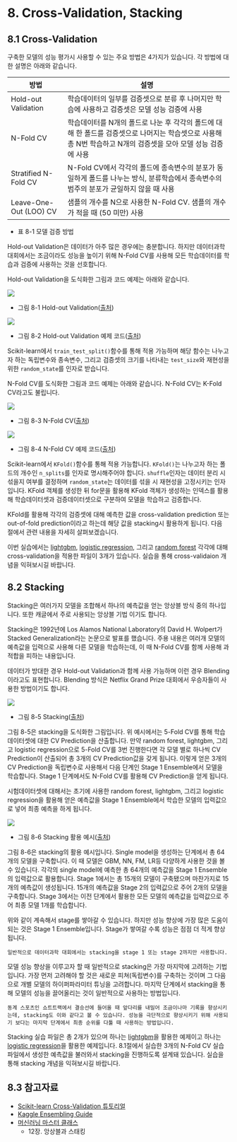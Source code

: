 # 8. Cross-Validation, Stacking

## 8.1 Cross-Validation

구축한 모델의 성능 평가시 사용할 수 있는 주요 방법은 4가지가 있습니다. 각 방법에 대한 설명은 아래와 같습니다. 

방법 | 설명 
---------|----------
 Hold-out Validation | 학습데이터의 일부를 검증셋으로 분류 후 나머지만 학습에 사용하고 검증셋은 모델 성능 검증에 사용 
 N-Fold CV | 학습데이터를 N개의 폴드로 나눈 후 각각의 폴드에 대해 한 폴드를 검증셋으로 나머지는 학습셋으로 사용해 총 N번 학습하고 N개의 검증셋을 모아 모델 성능 검증에 사용 
 Stratified N-Fold CV | N-Fold CV에서 각각의 폴드에 종속변수의 분포가 동일하게 폴드를 나누는 방식, 분류학습에서 종속변수의 범주의 분포가 균일하지 않을 때 사용 
 Leave-One-Out (LOO) CV | 샘플의 개수를 N으로 사용한 N-Fold CV. 샘플의 개수가 적을 때 (50 미만) 사용 
 - 표 8-1 모델 검증 방법

Hold-out Validation은 데이터가 아주 많은 경우에는 충분합니다. 하지만 데이터과학 대회에서는 조금이라도 성능을 높이기 위해 N-Fold CV를 사용해 모든 학습데이터를 학습과 검증에 사용하는 것을 선호합니다. 

Hold-out Validation을 도식화한 그림과 코드 예제는 아래와 같습니다. 

![](https://github.com/kaggler-tv/dku-kaggle-class/blob/master/course-website/imgs/ch08-img01.jpg?raw=true)
- 그림 8-1 Hold-out Validation([출처](https://docs.google.com/presentation/d/160j7GQEoMPFkKn0mjculI0TpkDRJIsNkggUuwlG_ouY/edit?usp=sharing))

![](https://github.com/kaggler-tv/dku-kaggle-class/blob/master/course-website/imgs/ch08-img02.jpg?raw=true)
- 그림 8-2 Hold-out Validation 예제 코드([출처](https://docs.google.com/presentation/d/160j7GQEoMPFkKn0mjculI0TpkDRJIsNkggUuwlG_ouY/edit?usp=sharing))

Scikit-learn에서 `train_test_split()`함수를 통해 적용 가능하며 해당 함수는 나누고자 하는 독립변수와 종속변수, 그리고 검증셋의 크기를 나타내는 `test_size`와 재현성을 위한 `random_state`를 인자로 받습니다. 

N-Fold CV를 도식화한 그림과 코드 예제는 아래와 같습니다. N-Fold CV는 K-Fold CV라고도 불립니다. 

![](https://github.com/kaggler-tv/dku-kaggle-class/blob/master/course-website/imgs/ch08-img03.jpg?raw=true)
- 그림 8-3 N-Fold CV([출처](https://docs.google.com/presentation/d/160j7GQEoMPFkKn0mjculI0TpkDRJIsNkggUuwlG_ouY/edit?usp=sharing))

![](https://github.com/kaggler-tv/dku-kaggle-class/blob/master/course-website/imgs/ch08-img04.jpg?raw=true)
- 그림 8-4 N-Fold CV 예제 코드([출처](https://docs.google.com/presentation/d/160j7GQEoMPFkKn0mjculI0TpkDRJIsNkggUuwlG_ouY/edit?usp=sharing))

Scikit-learn에서 `KFold()`함수를 통해 적용 가능합니다. `KFold()`는 나누고자 하는 폴드의 개수인 `n_splits`를 인자로 명시해주어야 합니다. `shuffle`인자는 데이터 분리 시 섞을지 여부를 결정하며 `random_state`는 데이터를 섞을 시 재현성을 고정시키는 인자입니다. KFold 객체를 생성한 뒤 for문을 활용해 KFold 객체가 생성하는 인덱스를 활용해 학습데이터셋과 검증데이터셋으로 구분하여 모델을 학습하고 검증합니다. 

KFold를 활용해 각각의 검증셋에 대해 예측한 값을 cross-validation prediction 또는 out-of-fold prediction이라고 하는데 해당 값을 stacking시 활용하게 됩니다. 다음 절에서 관련 내용을 자세히 살펴보겠습니다. 

이번 실습에서는 [lightgbm](08-lightgbm-cv.ipynb), [logistic regression](08-lr-cv.ipynb), 그리고 [random forest](08-rf-cv.ipynb) 각각에 대해 cross-validation을 적용한 파일이 3개가 있습니다. 실습을 통해 cross-validaion 개념을 익혀보시길 바랍니다. 

## 8.2 Stacking

Stacking은 여러가지 모델을 조합해서 하나의 예측값을 얻는 앙상블 방식 중의 하나입니다. 또한 캐글에서 주로 사용되는 앙상블 기법 이기도 합니다. 

Stacking은 1992년에 Los Alamos National Laboratory의 David H. Wolpert가 Stacked Generalization라는 논문으로 발표를 했습니다. 주용 내용은 여러개 모델의 예측값을 입력으로 사용해 다른 모델을 학습하는데, 이 때 N-Fold CV를 함께 사용해 과적합을 피하는 내용입니다. 

데이터가 방대한 경우 Hold-out Validation과 함께 사용 가능하며 이런 경우 Blending이라고도 표현합니다. Blending 방식은 Netflix Grand Prize 대회에서 우승자들이 사용한 방법이기도 합니다. 

![](https://github.com/kaggler-tv/dku-kaggle-class/blob/master/course-website/imgs/ch08-img05.jpg?raw=true)
- 그림 8-5 Stacking([출처](https://docs.google.com/presentation/d/160j7GQEoMPFkKn0mjculI0TpkDRJIsNkggUuwlG_ouY/edit?usp=sharing))

그림 8-5은 stacking을 도식화한 그림입니다. 위 예시에서는 5-Fold CV를 통해 학습데이터셋에 대한 CV Prediction을 산출합니다. 만약 random forest, lightgbm, 그리고 logistic regression으로 5-Fold CV를 3번 진행한다면 각 모델 별로 하나씩 CV Prediction이 산출되어 총 3개의 CV Prediction값을 갖게 됩니다. 이렇게 얻은 3개의 CV Prediction을 독립변수로 사용해서 다음 단계인 Stage 1 Ensemble에서 모델을 학습합니다. Stage 1 단계에서도 N-Fold CV를 활용해 CV Prediction을 얻게 됩니다. 

시험데이터셋에 대해서는 초기에 사용한 random forest, lightgbm, 그리고 logistic regression을 활용해 얻은 예측값을 Stage 1 Ensemble에서 학습한 모델의 입력값으로 넣어 최종 예측을 하게 됩니다. 

![](https://github.com/kaggler-tv/dku-kaggle-class/blob/master/course-website/imgs/ch08-img06.jpg?raw=true)
- 그림 8-6 Stacking 활용 예시([출처](https://docs.google.com/presentation/d/160j7GQEoMPFkKn0mjculI0TpkDRJIsNkggUuwlG_ouY/edit?usp=sharing))

그림 8-6은 stacking의 활용 예시입니다. Single model을 생성하는 단계에서 총 64개의 모델을 구축합니다. 이 때 모델은 GBM, NN, FM, LR등 다양하게 사용한 것을 볼 수 있습니다. 각각의 single model에 예측한 총 64개의 예측값을 Stage 1 Ensemble의 입력값으로 활용합니다. Stage 1에서는 총 15개의 모델이 구축됐으며 마찬가지로 15개의 예측값이 생성됩니다. 15개의 예측값을 Stage 2의 입력값으로 주어 2개의 모델을 구축합니다. Stage 3에서는 이전 단계에서 활용한 모든 모델의 예측값을 입력값으로 주어 최종 모델 1개를 학습합니다. 

위와 같이 계속해서 stage를 쌓아갈 수 있습니다. 하지만 성능 향상에 가장 많은 도움이 되는 것은 Stage 1 Ensemble입니다. Stage가 쌓여갈 수록 성능은 점점 더 적게 향상됩니다. 

```{tip}
일반적으로 데이터과학 대회에서는 stacking을 stage 1 또는 stage 2까지만 사용합니다.
```

모델 성능 향상을 이루고자 할 때 일반적으로 stacking은 가장 마지막에 고려하는 기법입니다. 가장 먼저 고려해야 할 것은 새로운 피쳐(독립변수)를 구축하는 것이며 그 다음으로 개별 모델의 하이퍼파라미터 튜닝을 고려합니다. 마지막 단계에서 stacking을 통해 모델의 성능을 끌어올리는 것이 일반적으로 사용하는 방법입니다. 

```{note}
동계 스포츠인 쇼트트랙에서 결승선에 들어올 때 앞다리를 내밀어 조금이나마 기록을 향상시키는데, stacking도 이와 같다고 볼 수 있습니다. 성능을 극단적으로 향상시키기 위해 사용되기 보다는 마지막 단계에서 최종 순위를 다툴 때 사용하는 방법입니다. 
```

Stacking 실습 파일은 총 2개가 있으며 하나는 [lightgbm](08-stacking-lgb.ipynb)을 활용한 예제이고 하나는 [logistic regression](08-stacking-lr.ipynb)을 활용한 예제입니다. 8.1절에서 실습한 3개의 N-Fold CV 실습 파일에서 생성한 예측값을 불러와서 stacking을 진행하도록 설계돼 있습니다. 실습을 통해 stacking 개념을 익혀보시길 바랍니다. 

## 8.3 참고자료

- [Scikit-learn Cross-Validation 튜토리얼](https://scikit-learn.org/stable/modules/cross_validation.html)
- [Kaggle Ensembling Guide](http://mlwave.com/kaggle-ensembling-guide/)
- [머신러닝 마스터 클래스](https://www.upaper.net/jeongyoonlee/1136706)
    - 12장. 앙상블과 스태킹
